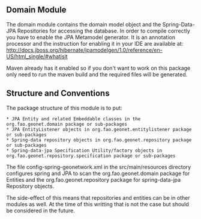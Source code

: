 Domain Module
-------------

The domain module contains the domain model object and the Spring-Data-JPA Repositories for accessing the database.  In order to
compile correctly you have to enable the JPA Metamodel generator.  It is an annotation processor and the instruction for enabling 
it in your IDE are available at: http://docs.jboss.org/hibernate/jpamodelgen/1.0/reference/en-US/html_single/#whatisit

Maven already has it enabled so if you don't want to work on this package only need to run the maven build and the 
required files will be generated.

Structure and Conventions
-------------------------

The package structure of this module is to put:

	* JPA Entity and related Embeddable classes in the org.fao.geonet.domain package or sub-packages
	* JPA EntityListener objects in org.fao.geonet.entitylistener package or sub-packages
	* Spring-data repository objects in org.fao.geonet.repository package or sub-packages
	* Spring-data-jpa Specification Utility/factory objects in org.fao.geonet.repository.specification package or sub-packages

The file config-spring-geonetwork.xml in the src/main/resources directory configures spring and JPA to scan the 
org.fao.geonet.domain package for Entities and the org.fao.geonet.repository package for spring-data-jpa
Repository objects.

The side-effect of this means that repositories and entities can be in other modules as well.  At the time of this writting
that is not the case but should be considered in the future.   

